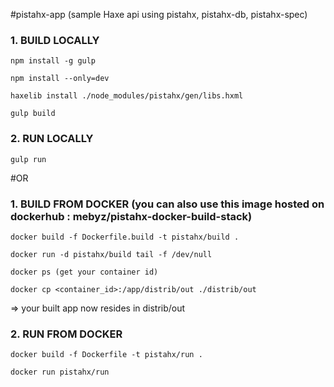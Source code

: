 #pistahx-app 
(sample Haxe api using pistahx, pistahx-db, pistahx-spec)

### 1. BUILD LOCALLY


```
npm install -g gulp

npm install --only=dev

haxelib install ./node_modules/pistahx/gen/libs.hxml

gulp build

```

### 2. RUN LOCALLY

```
gulp run

```

#OR

### 1. BUILD FROM DOCKER (you can also use this image hosted on dockerhub : mebyz/pistahx-docker-build-stack)


```
docker build -f Dockerfile.build -t pistahx/build .

docker run -d pistahx/build tail -f /dev/null

docker ps (get your container id)

docker cp <container_id>:/app/distrib/out ./distrib/out

```
=> your built app now resides in distrib/out

### 2. RUN FROM DOCKER 


```
docker build -f Dockerfile -t pistahx/run .

docker run pistahx/run

```
